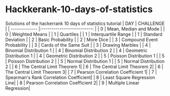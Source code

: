 # Hackkerank-10-days-of-statistics
Solutions of the hackerrank 10 days of statistics tutorial
| DAY           | CHALLENGE                  |
| ------------- |:-------------------------: |
| 0             | Mean, Median and Mode      |
| 0             | Weighted Means             |
| 1             | Quartiles                  |
| 1             | Interquartile Range        |
| 1             | Standard Deviation         |
| 2             | Basic Probability          |
| 2             | More Dice                  |
| 3             | Compound Event Probability |
| 3             | Cards of the Same Suit     |
| 3             | Drawing Marbles            |
| 4             | Binomial Distribution 1    |
| 4             | Binomial Distribution 2    |
| 4             | Geometric Distribution 1   |
| 4             | Geometric Distribution 2   |
| 5             | Poisson Distribution 1     |
| 5             | Poisson Distribution 2     |
| 5             | Normal Distribution 1      |
| 5             | Normal Distribution 2      |
| 6             | The Central Limit Theorem 1|
| 6             | The Central Limit Theorem 2|
| 6             | The Central Limit Theorem 3|
| 7             | Pearson Correlation Coefficient 1|
| 7             | Spearman's Rank Correlation Coefficient|
| 8             | Least Square Regression Line|
| 8             | Pearson Correlation Coefficient 2|
| 9             | Multiple Linear Regression|

